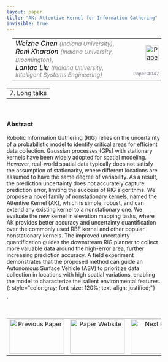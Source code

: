 ```yaml
---
layout: paper
title: "AK: Attentive Kernel for Information Gathering"
invisible: true
---
```

<head>
<style>
* {
  box-sizing: border-box;
}

#myInput {
  background-position: 10px 10px;
  background-repeat: no-repeat;
  width: 100%;
  font-size: 100%;
  padding: 12px 20px 12px 40px;
  border: 1px solid #ddd;
  margin-bottom: 12px;
}

#myTable, #myTableA {
  border-collapse: collapse;
  width: 100%;
  border: 1px solid #ddd;
  font-size: 100%;
}

#myTable th, #myTable td, #myTableA th, #myTableA td {
  text-align: left;
  padding: 12px;
}

#myTable tr, #myTableA tr {
  border-bottom: 1px solid #ddd;
}

#myTable tr.header, #myTable tr:hover, #myTableA tr.header, #myTableA tr:hover {
  background-color: #f1f1f1;
}


#eventcounter1 a {
    font-size: 12px;
    color: #ffffff;
    display: block;
}

#eventcounter1 a:hover {
    text-decoration: none;
}

#eventcounter2 a {
    font-size: 12px;
    color: #ffffff;
    display: block;
}

#eventcounter2 a:hover {
    text-decoration: none;
}

</style>
</head>

<table width = "95%" style="padding-left: 15px; margin-left: auto; margin-right: 10px;">
<tr><td style = "vertical-align: top; padding-right: 25px;" rowspan="2">
<span style="color:black; font-size: 110%;"><i>
Weizhe Chen <span style="color:gray; font-size: 85%">(Indiana University)</span><span style="color:gray; font-size: 100%">,</span><br>
Roni Khardon <span style="color:gray; font-size: 85%">(Indiana University, Bloomington)</span><span style="color:gray; font-size: 100%">,</span><br>
Lantao Liu <span style="color:gray; font-size: 85%">(Indiana University, Intelligent Systems Engineering)</span>
</i></span>
</td>

<td style="text-align: right;"><a href="http://www.roboticsproceedings.org/rss18/p047.pdf"><img src="{{ site.baseurl }}/images/paper_link.png" alt="Paper Website" width = "33"  height = "40"/></a><br></td>
</tr>
<tr>
<td style="color:#777789; text-align:right; font-size: 75%; margin-right:10px;">Paper&nbsp;#047</td>
</tr>
</table>

<table width="80%" style="margin-top: 20px; margin-left: auto; margin-right: auto;">
  <tr>
    <td style="text-align:center;">7. Long talks</td>
  </tr>
</table>
<br>


### Abstract
Robotic Information Gathering (RIG) relies on the uncertainty of a probabilistic model to identify critical areas for efficient data collection. Gaussian processes (GPs) with stationary kernels have been widely adopted for spatial modeling. However, real-world spatial data typically does not satisfy the assumption of stationarity, where different locations are assumed to have the same degree of variability. As a result, the prediction uncertainty does not accurately capture prediction error, limiting the success of RIG algorithms. We propose a novel family of nonstationary kernels, named the Attentive Kernel (AK), which is simple, robust, and can extend any existing kernel to a nonstationary one. We evaluate the new kernel in elevation mapping tasks, where AK provides better accuracy and uncertainty quantification over the commonly used RBF kernel and other popular nonstationary kernels. The improved uncertainty quantification guides the downstream RIG planner to collect more valuable data around the high-error area, further increasing prediction accuracy. A field experiment demonstrates that the proposed method can guide an Autonomous Surface Vehicle (ASV) to prioritize data collection in locations with high spatial variations, enabling the model to characterize the salient environmental features.
{: style="color:gray; font-size: 120%; text-align: justified;"}


<table width="100%" style="margin-top:40px;">
<tr>
    <td style="width: 30%; text-align: center;"><a href="{{ site.baseurl }}/program/papers/046/">
<img src="{{ site.baseurl }}/images/previous_paper_icon.png"
       alt="Previous Paper" width = "142"  height = "90"/> 
</a> </td>
<td style="text-align: center;"><a href="{{ site.baseurl }}/program/papers">
<img src="{{ site.baseurl }}/images/overview_icon.png"
       alt="Paper Website" width = "142"  height = "90"/> 
</a> </td>
    <td style="width: 30%; text-align: center;"><a href="{{ site.baseurl }}/program/papers/048/">
    <img src="{{ site.baseurl }}/images/next_paper_icon.png"
        alt="Next Paper" width = "142"  height = "90"/>
    </a></td>
'</tr>
</table>
